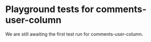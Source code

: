 # Playground tests for comments-user-column
We are still awaiting the first test run for comments-user-column.
